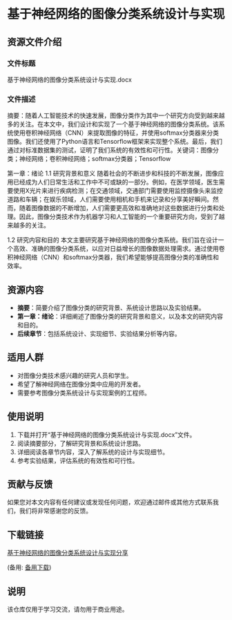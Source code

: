 # 基于神经网络的图像分类系统设计与实现

## 资源文件介绍

### 文件标题
基于神经网络的图像分类系统设计与实现.docx

### 文件描述
摘要：随着人工智能技术的快速发展，图像分类作为其中一个研究方向受到越来越多的关注。在本文中，我们设计和实现了一个基于神经网络的图像分类系统。该系统使用卷积神经网络（CNN）来提取图像的特征，并使用softmax分类器来分类图像。我们还使用了Python语言和Tensorflow框架来实现整个系统。最后，我们通过对标准数据集的测试，证明了我们系统的有效性和可行性。关键词：图像分类；神经网络；卷积神经网络；softmax分类器；Tensorflow

第一章：绪论
1.1 研究背景和意义
随着社会的不断进步和科技的不断发展，图像应用已经成为人们日常生活和工作中不可或缺的一部分。例如，在医学领域，医生需要使用X光片来进行疾病检测；在交通领域，交通部门需要使用监控摄像头来监控道路和车辆；在娱乐领域，人们需要使用相机和手机来记录和分享美好瞬间。然而，随着图像数据的不断增加，人们需要更高效和准确地对这些数据进行分类和处理。因此，图像分类技术作为机器学习和人工智能的一个重要研究方向，受到了越来越多的关注。

1.2 研究内容和目的
本文主要研究基于神经网络的图像分类系统。我们旨在设计一个高效、准确的图像分类系统，以应对日益增长的图像数据处理需求。通过使用卷积神经网络（CNN）和softmax分类器，我们希望能够提高图像分类的准确性和效率。

## 资源内容
- **摘要**：简要介绍了图像分类的研究背景、系统设计思路以及实验结果。
- **第一章：绪论**：详细阐述了图像分类的研究背景和意义，以及本文的研究内容和目的。
- **后续章节**：包括系统设计、实现细节、实验结果分析等内容。

## 适用人群
- 对图像分类技术感兴趣的研究人员和学生。
- 希望了解神经网络在图像分类中应用的开发者。
- 需要参考图像分类系统设计与实现案例的工程师。

## 使用说明
1. 下载并打开“基于神经网络的图像分类系统设计与实现.docx”文件。
2. 阅读摘要部分，了解研究背景和系统设计思路。
3. 详细阅读各章节内容，深入了解系统的设计与实现细节。
4. 参考实验结果，评估系统的有效性和可行性。

## 贡献与反馈
如果您对本文内容有任何建议或发现任何问题，欢迎通过邮件或其他方式联系我们，我们将非常感谢您的反馈。

## 下载链接
[基于神经网络的图像分类系统设计与实现分享](https://pan.quark.cn/s/1cda4b565822) 

(备用: [备用下载](https://pan.baidu.com/s/1qpE9iFxU7_hi8EQKImhGSQ?pwd=1234))

## 说明

该仓库仅用于学习交流，请勿用于商业用途。
